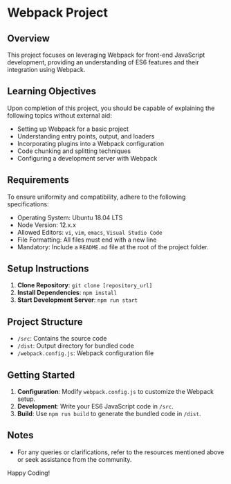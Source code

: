 # Webpack Project

## Overview

This project focuses on leveraging Webpack for front-end JavaScript development, providing an understanding of ES6 features and their integration using Webpack.

## Learning Objectives

Upon completion of this project, you should be capable of explaining the following topics without external aid:

- Setting up Webpack for a basic project
- Understanding entry points, output, and loaders
- Incorporating plugins into a Webpack configuration
- Code chunking and splitting techniques
- Configuring a development server with Webpack

## Requirements

To ensure uniformity and compatibility, adhere to the following specifications:

- Operating System: Ubuntu 18.04 LTS
- Node Version: 12.x.x
- Allowed Editors: `vi`, `vim`, `emacs`, `Visual Studio Code`
- File Formatting: All files must end with a new line
- Mandatory: Include a `README.md` file at the root of the project folder.

## Setup Instructions

1. **Clone Repository**: `git clone [repository_url]`
2. **Install Dependencies**: `npm install`
3. **Start Development Server**: `npm run start`

## Project Structure

- `/src`: Contains the source code
- `/dist`: Output directory for bundled code
- `/webpack.config.js`: Webpack configuration file

## Getting Started

1. **Configuration**: Modify `webpack.config.js` to customize the Webpack setup.
2. **Development**: Write your ES6 JavaScript code in `/src`.
3. **Build**: Use `npm run build` to generate the bundled code in `/dist`.

## Notes

- For any queries or clarifications, refer to the resources mentioned above or seek assistance from the community.

Happy Coding!

